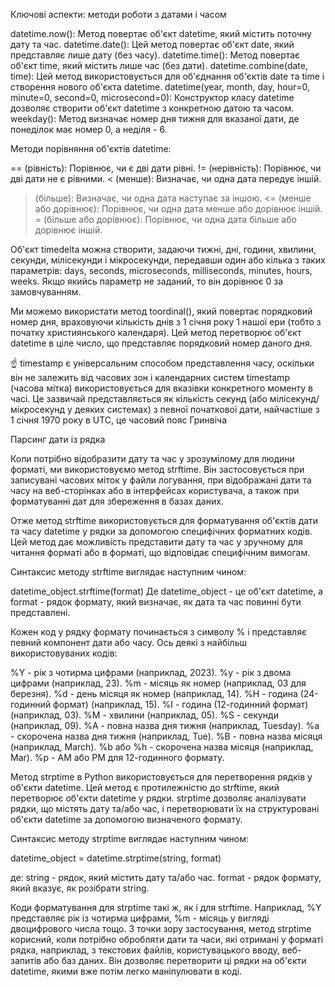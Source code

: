 Ключові аспекти: методи роботи з датами і часом

datetime.now(): Метод повертає об'єкт datetime, який містить поточну дату та час.
datetime.date(): Цей метод повертає об'єкт date, який представляє лише дату (без часу).
datetime.time(): Метод повертає об'єкт time, який містить лише час (без дати).
datetime.combine(date, time): Цей метод використовується для об'єднання об'єктів date та time і створення нового об'єкта datetime.
datetime(year, month, day, hour=0, minute=0, second=0, microsecond=0): Конструктор класу datetime дозволяє створити об'єкт datetime з конкретною датою та часом.
weekday(): Метод визначає номер дня тижня для вказаної дати, де понеділок має номер 0, а неділя - 6.

Методи порівняння об'єктів datetime:

== (рівність): Порівнює, чи є дві дати рівні.
!= (нерівність): Порівнює, чи дві дати не є рівними.
< (менше): Визначає, чи одна дата передує іншій.
> (більше): Визначає, чи одна дата наступає за іншою.
<= (менше або дорівнює): Порівнює, чи одна дата менше або дорівнює іншій.
>= (більше або дорівнює): Порівнює, чи одна дата більше або дорівнює іншій.

Об'єкт timedelta можна створити, задаючи тижні, дні, години, хвилини, секунди, мілісекунди і мікросекунди, передавши один або кілька з таких параметрів: days, seconds, microseconds, milliseconds, minutes, hours, weeks. Якщо якийсь параметр не заданий, то він дорівнює 0 за замовчуванням.

Ми можемо використати метод toordinal(), який повертає порядковий номер дня, враховуючи кількість днів з 1 січня року 1 нашої ери (тобто з початку християнського календаря). Цей метод перетворює об'єкт datetime в ціле число, що представляє порядковий номер даного дня.

☝ timestamp є універсальним способом представлення часу, оскільки він не залежить від часових зон і календарних систем
timestamp (часова мітка) використовується для вказівки конкретного моменту в часі. Це зазвичай представляється як кількість секунд (або мілісекунд/мікросекунд у деяких системах) з певної початкової дати, найчастіше з 1 січня 1970 року в UTC, це часовий пояс Гринвіча

Парсинг дати із рядка

Коли потрібно відобразити дату та час у зрозумілому для людини форматі, ми використовуємо метод strftime. Він застосовується при записувані часових міток у файли логування, при відображані дати та часу на веб-сторінках або в інтерфейсах користувача, а також при форматуванні дат для збереження в базах даних.

Отже метод strftime використовується для форматування об'єктів дати та часу datetime у рядки за допомогою специфічних форматних кодів. Цей метод дає можливість представити дату та час у зручному для читання форматі або в форматі, що відповідає специфічним вимогам.

Синтаксис методу strftime виглядає наступним чином:

datetime_object.strftime(format)
Де datetime_object - це об'єкт datetime, а format - рядок формату, який визначає, як дата та час повинні бути представлені.

Кожен код у рядку формату починається з символу % і представляє певний компонент дати або часу. Ось деякі з найбільш використовуваних кодів:

%Y - рік з чотирма цифрами (наприклад, 2023).
%y - рік з двома цифрами (наприклад, 23).
%m - місяць як номер (наприклад, 03 для березня).
%d - день місяця як номер (наприклад, 14).
%H - година (24-годинний формат) (наприклад, 15).
%I - година (12-годинний формат) (наприклад, 03).
%M - хвилини (наприклад, 05).
%S - секунди (наприклад, 09).
%A - повна назва дня тижня (наприклад, Tuesday).
%a - скорочена назва дня тижня (наприклад, Tue).
%B - повна назва місяця (наприклад, March).
%b або %h - скорочена назва місяця (наприклад, Mar).
%p - AM або PM для 12-годинного формату.

Метод strptime в Python використовується для перетворення рядків у об'єкти datetime. Цей метод є протилежністю до strftime, який перетворює об'єкти datetime у рядки. strptime дозволяє аналізувати рядки, що містять дату та/або час, і перетворювати їх на структуровані об'єкти datetime за допомогою визначеного формату.

Синтаксис методу strptime виглядає наступним чином:

datetime_object = datetime.strptime(string, format)


де:
string - рядок, який містить дату та/або час.
format - рядок формату, який вказує, як розібрати string.

Коди форматування для strptime такі ж, як і для strftime. Наприклад, %Y представляє рік із чотирма цифрами, %m - місяць у вигляді двоцифрового числа тощо.
З точки зору застосування, метод strptime корисний, коли потрібно обробляти дати та часи, які отримані у форматі рядка, наприклад, з текстових файлів, користувацького вводу, веб-запитів або баз даних. Він дозволяє перетворити ці рядки на об'єкти datetime, якими вже потім легко маніпулювати в коді.


